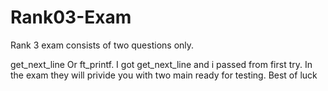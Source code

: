 # Rank03-Exam
Rank 3 exam consists of two questions only.

get_next_line Or ft_printf.
I got get_next_line and i passed from first try. In the exam they will privide  you with two main ready for testing.
Best of luck 

